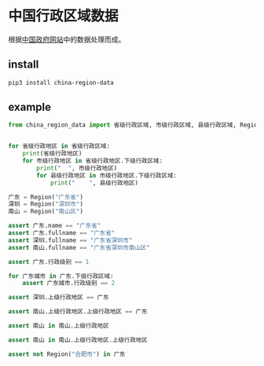 # 中国行政区域数据

根据[中国政府网站](http://www.mca.gov.cn/article/sj/xzqh/2019/2019/201912251506.html)中的数据处理而成。

## install

```bash
pip3 install china-region-data
```

## example

```python
from china_region_data import 省级行政区域, 市级行政区域, 县级行政区域, Region


for 省级行政地区 in 省级行政区域:
    print(省级行政地区)
    for 市级行政地区 in 省级行政地区.下级行政区域:
        print("  ", 市级行政地区)
        for 县级行政地区 in 市级行政地区.下级行政区域:
            print("    ", 县级行政地区)

广东 = Region("广东省")
深圳 = Region("深圳市")
南山 = Region("南山区")

assert 广东.name == "广东省"
assert 广东.fullname == "广东省"
assert 深圳.fullname == "广东省深圳市"
assert 南山.fullname == "广东省深圳市南山区"

assert 广东.行政级别 == 1

for 广东城市 in 广东.下级行政区域:
    assert 广东城市.行政级别 == 2

assert 深圳.上级行政地区 == 广东

assert 南山.上级行政地区.上级行政地区 == 广东

assert 南山 in 南山.上级行政地区

assert 南山 in 南山.上级行政地区.上级行政地区

assert not Region("合肥市") in 广东
```
